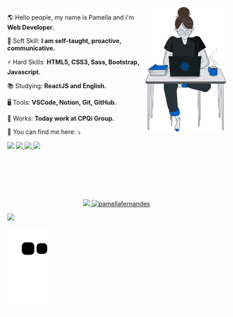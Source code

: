 <img src="https://github.com/Sophia-15/Sophia-15/blob/main/images/eu.svg" width="185px" align="right" alt="Me coding">
 
<p align="left"> 
   🌎 Hello people, my name is Pamella and i'm <strong>Web Developer.</strong>
</p>

<p align="left">
  🧬 Soft Skill: <strong>I am self-taught, proactive, communicative. </strong>
</p>
 
<p align="left">
 ⚡ Hard Skills: <strong>HTML5, CSS3, Sass, Bootstrap, Javascript. </strong> 
</p> 

<p align="left">
 📚 Studying: <strong>ReactJS and English.</strong>
</p>

<p align="left">
 🖥️ Tools: <strong>VSCode, Notion, Git, GitHub. </strong> 
</p> 
 
<p align="left">
 💼 Works: <strong>Today work at CPQi Group.</strong>
</p>
 
<p align="left">
 📧 You can find me here: ⤵️
</p>


<p align="left">
  <a href="https://mail.google.com/mail/u/?authuser=pamellafernandes118@gmail.com" alt="Gmail">
  <img src="https://img.shields.io/badge/-Gmail-1C1C1C?style=for-the-badge&logo=Gmail&logoColor=0061C3" /></a>

  <a href="https://www.linkedin.com/in/pamella-fernandes-b83392196/" alt="Linkedin">
  <img src="https://img.shields.io/badge/-Linkedin-1C1C1C?style=for-the-badge&logo=Linkedin&logoColor=0061C3&link=https://www.linkedin.com/in/pamella-fernandes-b83392196/" />
   
  <a href="https://www.instagram.com/ipamellafernandes" alt="Instagram">
  <img src="https://img.shields.io/badge/-Instagram-1C1C1C?style=for-the-badge&logo=Instagram&logoColor=0061C3&link=https://www.instagram.com/ipamellafernandes"/>
   
  <a href=https://open.spotify.com/user/3c38wec5qkawxnulsesie3q3z alt="Spotify">
   <img src="https://img.shields.io/badge/Spotify-1C1C1C?&style=for-the-badge&logo=spotify&logoColor=0061C3&link=https://open.spotify.com/user/3c38wec5qkawxnulsesie3q3z"/>
   
</p>

<br />
<br />
<br /> 
<br /> 
<br />



<p align="center" >
  <img height="165em" src="https://github-readme-stats.vercel.app/api?username=pamellafernandes&show_icons=true&theme=0061C3&bg_color=181818&text_color=fff"  />
  
  <img height="165em" src="https://github-readme-stats.vercel.app/api/top-langs?username=pamellafernandes&show_icons=true&theme=0061C3&bg_color=181818&text_color=fff&layout=compact" alt="pamellafernandes" />
</p>


<img src="https://user-images.githubusercontent.com/70382532/138322189-2db8df52-9dcb-40a0-88a8-c365466bd33d.gif"/>
  
 ![Snake animation](https://github.com/pamellafernandes/pamellafernandes/blob/output/github-contribution-grid-snake.svg)
  


